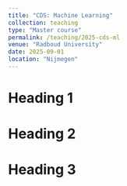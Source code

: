 ```yaml
---
title: "CDS: Machine Learning"
collection: teaching
type: "Master course"
permalink: /teaching/2025-cds-ml
venue: "Radboud University"
date: 2025-09-01
location: "Nijmegen"
---
```




Heading 1
======

Heading 2
======

Heading 3
======
